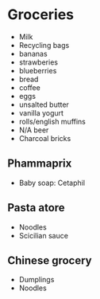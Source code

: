 
# Groceries

- Milk
- Recycling bags
- bananas
- strawberies
- blueberries
- bread
- coffee
- eggs
- unsalted butter
- vanilla yogurt
- rolls/english muffins
- N/A beer
- Charcoal bricks

## Phammaprix

- Baby soap: Cetaphil

## Pasta atore

- Noodles
- Scicilian sauce

## Chinese grocery

- Dumplings
- Noodles
